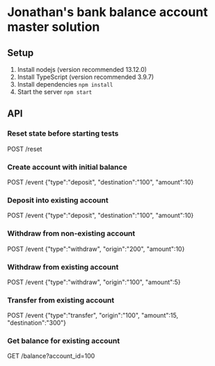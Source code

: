 # Jonathan's bank balance account master solution

## Setup
1. Install nodejs (version recommended 13.12.0)
1. Install TypeScript (version recommended 3.9.7)
1. Install dependencies `npm install`
1. Start the server `npm start`

## API

### Reset state before starting tests

POST /reset

### Create account with initial balance

POST /event {"type":"deposit", "destination":"100", "amount":10}

### Deposit into existing account

POST /event {"type":"deposit", "destination":"100", "amount":10}

### Withdraw from non-existing account

POST /event {"type":"withdraw", "origin":"200", "amount":10}

### Withdraw from existing account

POST /event {"type":"withdraw", "origin":"100", "amount":5}

### Transfer from existing account

POST /event {"type":"transfer", "origin":"100", "amount":15, "destination":"300"}

### Get balance for existing account

GET /balance?account_id=100
